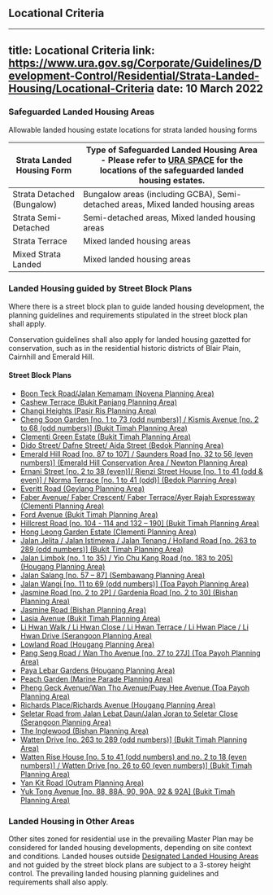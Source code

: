 
## Locational Criteria
---
title: Locational Criteria
link: https://www.ura.gov.sg/Corporate/Guidelines/Development-Control/Residential/Strata-Landed-Housing/Locational-Criteria
date: 10 March 2022
---

### Safeguarded Landed Housing Areas

Allowable landed housing estate locations for strata landed housing forms

| Strata Landed Housing Form | Type of Safeguarded Landed Housing Area - Please refer to [URA SPACE](https://www.ura.gov.sg/maps/index.html?service=CTRLPLAN) for the locations of the safeguarded landed housing estates. |
| -------------------------- | ------------------------------------------------------------------------------------------------------------------------------------------------------------------------------------------- |
| Strata Detached (Bungalow) | Bungalow areas (including GCBA), Semi-detached areas, Mixed landed housing areas                                                                                                            |
| Strata Semi-Detached       | Semi-detached areas, Mixed landed housing areas                                                                                                                                             |
| Strata Terrace             | Mixed landed housing areas                                                                                                                                                                  |
| Mixed Strata Landed        | Mixed landed housing areas                                                                                                                                                                  |

### Landed Housing guided by Street Block Plans

Where there is a street block plan to guide landed housing development, the planning guidelines and requirements stipulated in the street block plan shall apply.

Conservation guidelines shall also apply for landed housing gazetted for conservation, such as in the residential historic districts of Blair Plain, Cairnhill and Emerald Hill.

#### Street Block Plans

- [Boon Teck Road/Jalan Kemamam (Novena Planning Area)](https://www.ura.gov.sg/-/media/Corporate/Guidelines/Development-control/Street-Block-Plans/Boon-Teck-Road_Jalan-Kemamam.pdf)
- [Cashew Terrace (Bukit Panjang Planning Area)](https://www.ura.gov.sg/-/media/Corporate/Guidelines/Development-control/Street-Block-Plans/Cashew-Terrace.pdf)
- [Changi Heights (Pasir Ris Planning Area)](https://www.ura.gov.sg/-/media/Corporate/Guidelines/Development-control/Street-Block-Plans/Changi-Heights.pdf)
- [Cheng Soon Garden [no. 1 to 73 (odd numbers)] / Kismis Avenue [no. 2 to 68 (odd numbers)] (Bukit Timah Planning Area)](https://www.ura.gov.sg/-/media/Corporate/Guidelines/Development-control/Street-Block-Plans/Cheng-Soon-Garden-Kismis-Avenue.pdf)
- [Clementi Green Estate (Bukit Timah Planning Area)](https://www.ura.gov.sg/-/media/Corporate/Guidelines/Development-control/Street-Block-Plans/Clementi-Green-Estate.pdf)
- [Dido Street/ Dafne Street/ Aida Street (Bedok Planning Area)](https://www.ura.gov.sg/-/media/Corporate/Guidelines/Development-control/Street-Block-Plans/Dido-Street-Dafne-Street-Aida-Street.pdf)
- [Emerald Hill Road [no. 87 to 107] / Saunders Road [no. 32 to 56 (even numbers)] (Emerald Hill Conservation Area / Newton Planning Area)](https://www.ura.gov.sg/-/media/Corporate/Guidelines/Development-control/Street-Block-Plans/Emerald-Hill-Road-Saunders-Road.pdf)
- [Ernani Street [no. 2 to 38 (even)]/ Rienzi Street House [no. 1 to 41 (odd & even)] / Norma Terrace [no. 1 to 41 (odd)] (Bedok Planning Area)](https://www.ura.gov.sg/-/media/Corporate/Guidelines/Development-control/Street-Block-Plans/Ernani-Street-Rienzi-Street.pdf)
- [Everitt Road (Geylang Planning Area)](https://www.ura.gov.sg/-/media/Corporate/Guidelines/Development-control/Street-Block-Plans/Everitt-Road.pdf)
- [Faber Avenue/ Faber Crescent/ Faber Terrace/Ayer Rajah Expressway (Clementi Planning Area)](https://www.ura.gov.sg/-/media/Corporate/Guidelines/Development-control/Street-Block-Plans/Faber-Avenue_Faber-Crescent_Faber-Terrace_Ayer-Rajah-Expressway.pdf)
- [Ford Avenue (Bukit Timah Planning Area)](https://www.ura.gov.sg/-/media/Corporate/Guidelines/Development-control/Street-Block-Plans/Ford-Avenue.pdf)
- [Hillcrest Road [no. 104 - 114 and 132 – 190] (Bukit Timah Planning Area)](https://www.ura.gov.sg/-/media/Corporate/Guidelines/Development-control/Street-Block-Plans/Hillcrest-Road.pdf)
- [Hong Leong Garden Estate (Clementi Planning Area)](https://www.ura.gov.sg/-/media/Corporate/Guidelines/Development-control/Street-Block-Plans/Hong-Leong-Garden-Estate.pdf)
- [Jalan Jelita / Jalan Istimewa / Jalan Tenang / Holland Road [no. 263 to 289 (odd numbers)] (Bukit Timah Planning Area)](https://www.ura.gov.sg/-/media/Corporate/Guidelines/Development-control/Street-Block-Plans/Jalan-Jelita-Jalan-Istimewa-Jalan-Tenang-Holland-Road.pdf)
- [Jalan Limbok (no. 1 to 35) / Yio Chu Kang Road (no. 183 to 205)(Hougang Planning Area)](https://www.ura.gov.sg/-/media/Corporate/Guidelines/Development-control/Street-Block-Plans/Jalan-Limbok-Yio-Chu-Kang-Road.pdf)
- [Jalan Salang [no. 57 – 87] (Sembawang Planning Area)](https://www.ura.gov.sg/-/media/Corporate/Guidelines/Development-control/Street-Block-Plans/Jalan-Salang.pdf)
- [Jalan Wangi [no. 11 to 69 (odd numbers)] (Toa Payoh Planning Area)](https://www.ura.gov.sg/-/media/Corporate/Guidelines/Development-control/Street-Block-Plans/Jalan-Wangi.pdf)
- [Jasmine Road [no. 2 to 2P] / Gardenia Road [no. 2 to 30] (Bishan Planning Area)](https://www.ura.gov.sg/-/media/Corporate/Guidelines/Development-control/Street-Block-Plans/Jasmine-Road-Gardenia-Road.pdf)
- [Jasmine Road (Bishan Planning Area)](https://www.ura.gov.sg/-/media/Corporate/Guidelines/Development-control/Street-Block-Plans/Jasmine-Road.pdf)
- [Lasia Avenue (Bukit Timah Planning Area)](https://www.ura.gov.sg/-/media/Corporate/Guidelines/Development-control/Street-Block-Plans/Lasia-Avenue.pdf)
- [Li Hwan Walk / Li Hwan Close / Li Hwan Terrace / Li Hwan Place / Li Hwan Drive (Serangoon Planning Area)](https://www.ura.gov.sg/-/media/Corporate/Guidelines/Development-control/Street-Block-Plans/Along-Li-Hwan-Walk-Li-Hwan-Close-Li-Hwan-Terrace-Li-Hwan-Place--Li-Hwan-Drive.pdf)
- [Lowland Road (Hougang Planning Area)](https://www.ura.gov.sg/-/media/Corporate/Guidelines/Development-control/Street-Block-Plans/Lowland-Road.pdf)
- [Pang Seng Road / Wan Tho Avenue [no. 27 to 27J] (Toa Payoh Planning Area)](https://www.ura.gov.sg/-/media/Corporate/Guidelines/Development-control/Street-Block-Plans/Pang-Seng-Road-Wan-Tho-Avenue.pdf)
- [Paya Lebar Gardens (Hougang Planning Area)](https://www.ura.gov.sg/-/media/Corporate/Guidelines/Development-control/Street-Block-Plans/Paya-Lebar-Gardens.pdf)
- [Peach Garden (Marine Parade Planning Area)](https://www.ura.gov.sg/-/media/Corporate/Guidelines/Development-control/Street-Block-Plans/Peach-Garden.pdf)
- [Pheng Geck Avenue/Wan Tho Avenue/Puay Hee Avenue (Toa Payoh Planning Area)](https://www.ura.gov.sg/-/media/Corporate/Guidelines/Development-control/Street-Block-Plans/Pheng-Geck-Avenue_Wan-Tho-Avenue_Puay-Hee-Avenue.pdf)
- [Richards Place/Richards Avenue (Hougang Planning Area)](https://www.ura.gov.sg/-/media/Corporate/Guidelines/Development-control/Street-Block-Plans/Richards-Place_Richards-Avenue.pdf)
- [Seletar Road from Jalan Lebat Daun/Jalan Joran to Seletar Close (Serangoon Planning Area)](https://www.ura.gov.sg/-/media/Corporate/Guidelines/Development-control/Street-Block-Plans/Along-Seletar-Road-from-Jalan-Lebat-Daun_Jalan-Joran-to-Seletar-Close.pdf)
- [The Inglewood (Bishan Planning Area)](https://www.ura.gov.sg/Corporate/Data/circulars/2018/Nov/dc18-10)
- [Watten Drive [no. 263 to 289 (odd numbers)] (Bukit Timah Planning Area)](https://www.ura.gov.sg/-/media/Corporate/Guidelines/Development-control/Street-Block-Plans/Watten-Drive.pdf)
- [Watten Rise House [no. 5 to 41 (odd numbers) and no. 2 to 18 (even numbers)] / Watten Drive [no. 26 to 60 (even numbers)] (Bukit Timah Planning Area)](https://www.ura.gov.sg/-/media/Corporate/Guidelines/Development-control/Street-Block-Plans/Watten-Rise.pdf)
- [Yan Kit Road (Outram Planning Area)](https://www.ura.gov.sg/-/media/Corporate/Guidelines/Development-control/Street-Block-Plans/Yan-Kit-Road.pdf)
- [Yuk Tong Avenue [no. 88, 88A, 90, 90A, 92 & 92A] (Bukit Timah Planning Area)](https://www.ura.gov.sg/-/media/Corporate/Guidelines/Development-control/Street-Block-Plans/Yuk-Tong-Avenue.pdf)

### Landed Housing in Other Areas

Other sites zoned for residential use in the prevailing Master Plan may be considered for landed housing developments, depending on site context and conditions. Landed houses outside [Designated Landed Housing Areas](https://www.ura.gov.sg/maps/index.html?service=CTRLPLAN) and not guided by the street block plans are subject to a 3-storey height control. The prevailing landed housing planning guidelines and requirements shall also apply.
